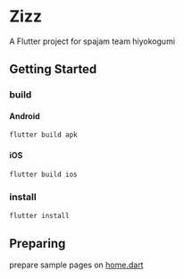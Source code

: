 # Zizz

A Flutter project for spajam team hiyokogumi

## Getting Started
### build
#### Android
```sh
flutter build apk
```
#### iOS
```sh
flutter build ios
```

### install
```sh
flutter install
```

## Preparing
prepare sample pages on [home.dart](https://github.com/macaroni10y/spajam_2023_hiyokogumi/blob/main/lib/pages/home.dart)
